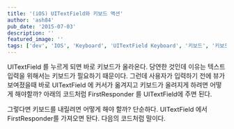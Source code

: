 ```yaml
---
title: '(iOS) UITextField와 키보드 액션'
author: 'ash84'
pub_date: '2015-07-03'
description: ''
featured_image: ''
tags: ['dev', 'IOS', 'Keyboard', 'UITextField Keyboard', '키보드', '키보드 액션']
---
```



<span style="font-size: 11pt;">UITextField 를 누르게 되면 바로 키보드가 올라온다. 당연한 것인데 이유는 텍스트 입력을 위해서는 키보드가 필요하기 때문이다. 그런데 사용자가 입력하기 전에 뷰가 보여졌을때 바로 UITextField 에 커서가 옮겨지고 키보드가 올려지게 하려면 어떻게 해야할까? 아래의 코드처럼 FirstResponder 를 UITextField에 주면 된다. </span>

<span style="font-size: 11pt; line-height: 1.5;"><script src="https://gist.github.com/4655828.js"></script></span>

<span style="font-size: 11pt;">그렇다면 키보드를 내릴려면 어떻게 해야 할까? 단순하다. UITextField 에서 FirstResponder를 가져오면 돤다. 다음의 코드처럼 말이다. </span>

<span style="font-size: 11pt;"><script src="https://gist.github.com/4655868.js"></script></span>



